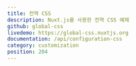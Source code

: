 ```yaml
---
title: 전역 CSS
description: Nuxt.js를 사용한 전역 CSS 예제
github: global-css
livedemo: https://global-css.nuxtjs.org
documentation: /api/configuration-css
category: customization
position: 204
---
```

